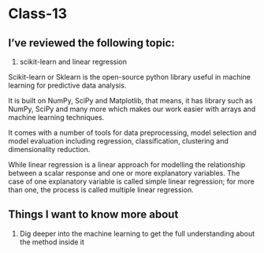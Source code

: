 # Class-13
## I’ve reviewed the following topic:

1. scikit-learn and linear regression


Scikit-learn or Sklearn is the open-source python library useful in machine learning for predictive data analysis.

It is built on NumPy, SciPy and Matplotlib, that means, it has library such as NumPy, SciPy and many more which makes our work easier with arrays and machine learning techniques.

It comes with a number of tools for data preprocessing, model selection and model evaluation including regression, classification, clustering and dimensionality reduction.

While linear regression is a linear approach for modelling the relationship between a scalar response and one or more explanatory variables. The case of one explanatory variable is called simple linear regression; for more than one, the process is called multiple linear regression.

## Things I want to know more about
1. Dig deeper into the machine learning to get the full understanding about the method inside it


